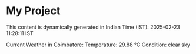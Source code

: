 # My Project

This content is dynamically generated in Indian Time (IST): 2025-02-23 11:28:11 IST


Current Weather in Coimbatore:
Temperature: 29.88 °C
Condition: clear sky
